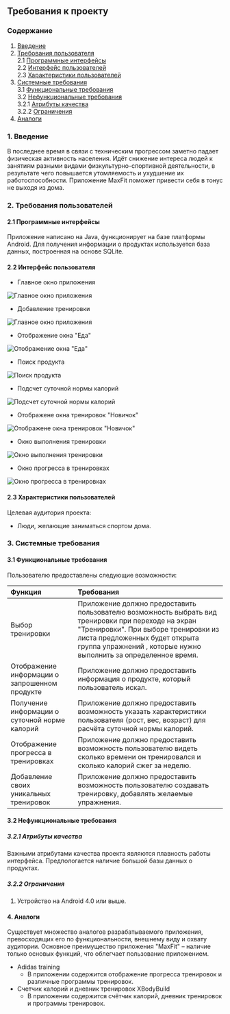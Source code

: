 ## Требования к проекту

### Содержание
1. [Введение](#intro)<br>
2. [Требования пользователя](#2)<br>
 2.1 [Программные интерфейсы](#2.1)<br>
 2.2 [Интерфейс пользователей](#2.2)<br>
 2.3 [Характеристики пользователей](#2.3)<br>
3. [Системные требования](#3)<br>
 3.1 [Функциональные требования](#3.1)<br>
 3.2 [Нефункциональные требования](#3.2)<br>
   3.2.1 [Атрибуты качества](#3.2.1)<br>
   3.2.2 [Ограничения](#3.2.2)<br>
4. [Аналоги](#4)<br>


### 1. Введение<a name="intro"></a>
В последнее время в связи с техническим прогрессом заметно падает физическая активность населения. Идёт снижение интереса людей к занятиям разными видами физкультурно-спортивной деятельности, в результате чего повышается утомляемость и ухудшение их работоспособности. Приложение MaxFit поможет привести себя в тонус не выходя из дома.

### 2. Требования пользователей<a name="2"></a>

#### 2.1 Программные интерфейсы<a name="2.1"></a>
Приложение написано на Java, функционирует на базе платформы Android. Для получения информации о продуктах используется база данных, построенная на основе SQLite.
#### 2.2 Интерфейс пользователя<a name="2.2"></a>

- Главное окно приложения

![Главное окно приложения](mockups\MainWindow.png)

- Добавление тренировки

![Главное окно приложения](mockups\addtrain.png)

- Отображение окна "Еда" 

![Отображение окна "Еда"](mockups\food.png)

- Поиск продукта

![Поиск продукта](mockups\searchfood.png)

- Подсчет суточной нормы калорий

![Подсчет суточной нормы калорий](mockups\countCalories.png)

- Отображене окна тренировок "Новичок"

![Отображене окна тренировок "Новичок"](mockups\trainexample.png)

- Окно выполнения тренировки

![Окно выполнения тренировки](mockups\doexe.png)

- Окно прогресса в тренировках

![Окно прогресса в тренировках](mockups\progress.png)

#### 2.3 Характеристики пользователей<a name="2.3"></a>
Целевая аудитория проекта:
- Люди, желающие заниматься спортом дома.
### 3. Системные требования<a name="3"></a>
#### 3.1 Функциональные требования<a name="3.1"></a>
Пользователю предоставлены следующие возможности:

| Функция | Требования | 
|:---|:---|
| Выбор тренировки |Приложение должно предоставить пользователю возможность выбрать вид тренировки при переходе на экран "Тренировки". При выборе тренировки из листа предложенных будет открыта группа упражнений , которые нужно выполнить за определенное время. |
| Отображение информации о запрошенном продукте |Приложение должно предоставить информация о продукте, который пользователь искал. |
| Получение информации о суточной норме калорий | Приложение должно предоставить возможность указать характеристики пользователя (рост, вес, возраст) для расчёта суточной нормы калорий. |
| Отображение прогресса в тренировках | Приложение должно предоставить возможность пользователю видеть сколько времени он тренировался  и сколько калорий сжег за неделю. |
| Добавление своих уникальных тренировок  | Приложение должно предоставить возможность пользователю создавать тренировку, добавлять желаемые упражнения.  |

#### 3.2 Нефункциональные требования<a name="3.2"></a>
##### 3.2.1 Атрибуты качества<a name="3.2.1"></a>
Важными атрибутами качества проекта являются плавность работы интерфейса. Предпологается наличие большой базы данных о продуктах.
##### 3.2.2 Ограничения<a name="3.2.2"></a>
1. Устройство на Android 4.0 или выше.
#### 4.  Аналоги <a name="4"></a>
Существует множество аналогов разрабатываемого приложения, превосходящих его по функциональности, внешнему виду и охвату аудитории.
Основное преимущество приложения "MaxFit" – наличие только основых функций, что облегчает пользование приложением.

-  Adidas training
    - В приложении содержится отображение прогресса тренировок и различные программы тренировок. 
-   Счетчик калорий и дневник тренировок XBodyBuild
    -   В приложении содержится счётчик калорий, дневник тренировок и программы тренировок.
    

